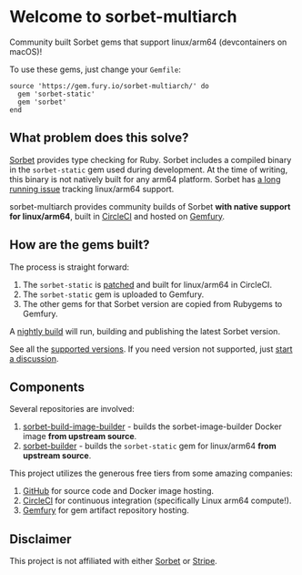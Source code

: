 # Welcome to sorbet-multiarch
Community built Sorbet gems that support linux/arm64 (devcontainers on macOS)!

To use these gems, just change your `Gemfile`:
```
source 'https://gem.fury.io/sorbet-multiarch/' do
  gem 'sorbet-static'
  gem 'sorbet'
end
```

## What problem does this solve?
[Sorbet](https://github.com/sorbet/sorbet/) provides type checking for Ruby.
Sorbet includes a compiled binary in the `sorbet-static` gem used during development.
At the time of writing, this binary is not natively built for any arm64 platform.
Sorbet has [a long running issue]([url](https://github.com/sorbet/sorbet/issues/4119)) tracking linux/arm64 support.

sorbet-multiarch provides community builds of Sorbet **with native support for linux/arm64**, built in [CircleCI](https://app.circleci.com/pipelines/github/sorbet-multiarch/sorbet-builder?filter=all) and hosted on [Gemfury](https://gemfury.com/sorbet-multiarch).

## How are the gems built?
The process is straight forward:
1. The `sorbet-static` is [patched]([url](https://github.com/sorbet-multiarch/sorbet-builder/blob/main/fix-arm64-build.patch)) and built for linux/arm64 in CircleCI.
2. The `sorbet-static` gem is uploaded to Gemfury.
3. The other gems for that Sorbet version are copied from Rubygems to Gemfury.

A [nightly build]([url](https://app.circleci.com/pipelines/github/sorbet-multiarch/sorbet-builder)) will run, building and publishing the latest Sorbet version.

See all the [supported versions]([url](https://gemfury.com/sorbet-multiarch/ruby:sorbet-static)). If you need version not supported, just [start a discussion](https://github.com/orgs/sorbet-multiarch/discussions).

## Components
Several repositories are involved:
1. [sorbet-build-image-builder](https://github.com/sorbet-multiarch/sorbet-build-image-builder) - builds the sorbet-image-builder Docker image **from upstream source**.
2. [sorbet-builder](https://github.com/sorbet-multiarch/sorbet-builder) - builds the `sorbet-static` gem for linux/arm64 **from upstream source**.

This project utilizes the generous free tiers from some amazing companies:
1. [GitHub](https://github.com) for source code and Docker image hosting.
2. [CircleCI](https://circleci.com/) for continuous integration (specifically Linux arm64 compute!).
3. [Gemfury](https://gemfury.com/) for gem artifact repository hosting.

## Disclaimer
This project is not affiliated with either [Sorbet](https://github.com/sorbet/) or [Stripe](https://stripe.com/).
